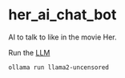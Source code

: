 # her_ai_chat_bot
AI to talk to like in the movie Her.

Run the [LLM](https://ollama.com/library/llama2-uncensored)
```shell
ollama run llama2-uncensored
```
